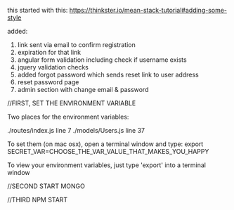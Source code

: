 

this started with this: https://thinkster.io/mean-stack-tutorial#adding-some-style

added:

1) link sent via email to confirm registration
2) expiration for that link
3) angular form validation including check if username exists
4) jquery validation checks
5) added forgot password which sends reset link to user address
6) reset password page
7) admin section with change email & password


//FIRST, SET THE ENVIRONMENT VARIABLE

Two places for the environment variables:

./routes/index.js line 7
./models/Users.js line 37

To set them (on mac osx), open a terminal window and type: export SECRET_VAR=CHOOSE_THE_VAR_VALUE_THAT_MAKES_YOU_HAPPY

To view your environment variables, just type 'export' into a terminal window

//SECOND START MONGO

//THIRD NPM START